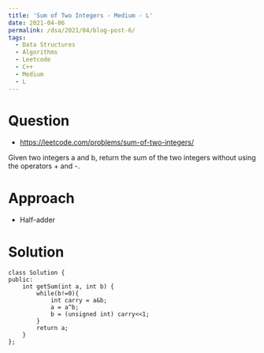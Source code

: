 ```yaml
---
title: 'Sum of Two Integers - Medium - L'
date: 2021-04-06
permalink: /dsa/2021/04/blog-post-6/
tags:
  - Data Structures
  - Algorithms
  - Leetcode
  - C++
  - Medium
  - L
---
```


# Question

- https://leetcode.com/problems/sum-of-two-integers/

Given two integers a and b, return the sum of the two integers without using the operators + and -.

# Approach

- Half-adder


# Solution
```
class Solution {
public:
    int getSum(int a, int b) {
        while(b!=0){
            int carry = a&b;
            a = a^b;
            b = (unsigned int) carry<<1;
        }
        return a;
    }
};
```